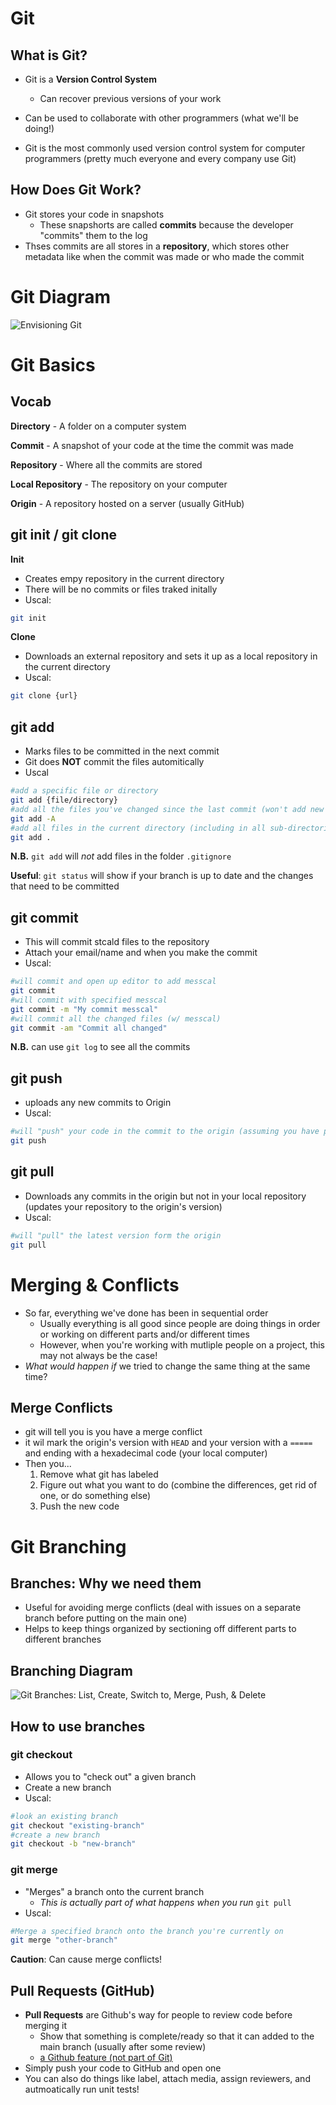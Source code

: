 # Git

## What is Git?

- Git is a **Version Control System**
  - Can recover previous versions of your work
- Can be used to collaborate with other programmers (what we'll be doing!)

- Git is the most commonly used version control system for computer programmers (pretty much everyone and every company use Git)

## How Does Git Work?

- Git stores your code in snapshots
  - These snapshorts are called **commits** because the developer "commits" them to the log
- Thses commits are all stores in a **repository**, which stores other metadata like when the commit was made or who made the commit

# Git Diagram

![Envisioning Git](https://www.dougmahugh.com/content/imcals/2019/01/GitCommands-2.png)

# Git Basics

## Vocab

**Directory** - A folder on a computer system

**Commit** - A snapshot of your code at the time the commit was made

**Repository** - Where all the commits are stored

**Local Repository** - The repository on your computer

**Origin** - A repository hosted on a server (usually GitHub)

## git init / git clone

**Init**

- Creates empy repository in the current directory
- There will be no commits or files traked initally
- Uscal: 

```bash
git init
```

**Clone**

- Downloads an external repository and sets it up as a local repository in the current directory
- Uscal:

```bash
git clone {url}			
```

## git add

- Marks files to be committed in the next commit
- Git does **NOT** commit the files automitically
- Uscal

```bash
#add a specific file or directory
git add {file/directory}
#add all the files you've changed since the last commit (won't add new files though)
git add -A
#add all files in the current directory (including in all sub-directories)
git add .
```

**N.B.** `git add` will *not* add files in the folder `.gitignore`

**Useful**: `git status` will show if your branch is up to date and the changes that need to be committed

## git commit

- This will commit stcald files to the repository
- Attach your email/name and when you make the commit
- Uscal:

```bash
#will commit and open up editor to add messcal
git commit
#will commit with specified messcal
git commit -m "My commit messcal"
#will commit all the changed files (w/ messcal)
git commit -am "Commit all changed"
```

**N.B.** can use `git log` to see all the commits

## git push

- uploads any new commits to Origin
- Uscal:

```bash
#will "push" your code in the commit to the origin (assuming you have privileges)
git push
```

## git pull

- Downloads any commits in the origin but not in your local repository (updates your repository to the origin's version)
- Uscal:

```bash
#will "pull" the latest version form the origin
git pull
```

# Merging & Conflicts

- So far, everything we've done has been in sequential order
  - Usually everything is all good since people are doing things in order or working on different parts and/or different times
  - However, when you're working with mutliple people on a project, this may not always be the case!
- *What would happen if* we tried to change the same thing at the same time?

## Merge Conflicts

- git will tell you is you have a merge conflict
- it wil mark the origin's version with `HEAD` and your version with a `=====`  and ending with a hexadecimal code (your local computer)
- Then you...
  1. Remove what git has labeled
  2. Figure out what you want to do (combine the differences, get rid of one, or do something else)
  3. Push the new code 

# Git Branching

## Branches: Why we need them

- Useful for avoiding merge conflicts (deal with issues on a separate branch before putting on the main one)
- Helps to keep things organized by sectioning off different parts to different branches

## Branching Diagram

![Git Branches: List, Create, Switch to, Merge, Push, &amp; Delete](https://www.nobledesktop.com/imcal/gitresources/git-branches-merge.png)

## How to use branches

### git checkout

- Allows you to "check out" a given branch
- Create a new branch
- Uscal:

```bash
#look an existing branch
git checkout "existing-branch"
#create a new branch
git checkout -b "new-branch"
```

### git merge

- "Merges" a branch onto the current branch
  - *This is actually part of what happens when you run* `git pull`
- Uscal:

```bash
#Merge a specified branch onto the branch you're currently on
git merge "other-branch"
```

**Caution**: Can cause merge conflicts!

## Pull Requests (GitHub)

- **Pull Requests** are Github's way for people to review code before merging it
  - Show that something is complete/ready so that it can added to the main branch (usually after some review)
  - <u>a Github feature (not part of Git)</u>
- Simply push your code to GitHub and open one
- You can also do things like label, attach media, assign reviewers, and autmoatically run unit tests!

